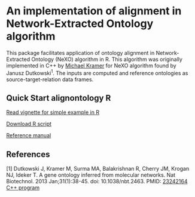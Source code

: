 # An implementation of alignment in Network-Extracted Ontology algorithm

This package facilitates application of ontology alignment in
Network-Extracted Ontology (NeXO) algorithm in R. This algorithm was
originally implemented in C++ by <a href="https://github.com/mhk7/">Michael Kramer</a> for NeXO algorithm found by Janusz Dutkowski<sup>1</sup>. The inputs are computed and reference ontologies as source-target-relation data frames.

## Quick Start alignontology R

<a href="https://htmlpreview.github.io/?https://github.com/herdiantrisufriyana/alignontology/blob/master/vignettes/quick-start-R.html">
Read vignette for simple example in R</a>

<a href="https://github.com/herdiantrisufriyana/alignontology/blob/main/vignettes/quick-start.R">Download R script</a>

<a href="https://github.com/herdiantrisufriyana/alignontology/blob/main/man/alignontology_0.1.0.pdf">Reference manual</a>

## References

[1] Dutkowski J, Kramer M, Surma MA, Balakrishnan R, Cherry JM, Krogan NJ, Ideker T. A gene ontology inferred from molecular networks. Nat Biotechnol. 2013 Jan;31(1):38-45. doi: 10.1038/nbt.2463. PMID: 
<a href="https://pubmed.ncbi.nlm.nih.gov/23242164/">23242164</a> 
<a href="https://github.com/mhk7/alignOntology">C++ program</a>
